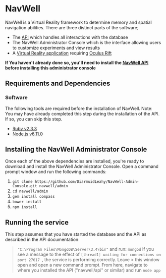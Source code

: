 # NavWell
NavWell is a Virtual Reality framework to determine memory and spatial navigation abilities. There are three distinct parts of the software;

  - The [API](https://github.com/DiarmuidLeahy/NavWell-API "GitHub Repo") which handles all interactions with the database
  - The NavWell Administrator Console which is the interface allowing users to customize experiments and view results
  - A [Virtual Reality application](https://github.com/DiarmuidLeahy/NavWell-VR "GitHub Repo") requiring [Oculus Rift](https://www.oculus.com/rift/ "Oculus website")
  
**If You haven't already done so, you'll need to install the [NavWell API](https://github.com/DiarmuidLeahy/NavWell-API "GitHub Repo") before installing this administrator console**


## Requirements and Dependencies

### Software
The following tools are required before the installation of NavWell. Note: You may have already completed this step during the installation of the API. If so, you can skip this step.
  
  - [Ruby v2.3.3](https://dl.bintray.com/oneclick/rubyinstaller/rubyinstaller-2.3.3-x64.exe "2.3.3")
  - [Node.js v6.11.0](https://nodejs.org/dist/v6.11.0/node-v6.11.0-x64.msi "Latest version")
  
  
## Installing the NavWell Administrator Console

Once each of the above dependencies are installed, you're ready to download and install the NavWell Administrator Console.
Open a command prompt window and run the following commands:

  1. `git clone https://github.com/DiarmuidLeahy/NavWell-Admin-Console.git navwell/admin`
  2. `cd navwell/admin`
  3. `gem install compass`
  4. `bower install`
  5. `npm install`

## Running the service

This step assumes that you have started the database and the API as described in the API documentation

> `"C:\Program Files\MongoDB\Server\3.4\bin"` and run:
> ```mongod```
> If you see a message to the effect of `[thread1] waiting for connections on port 27017 `, the service is performing correctly. Leave  > this window open and open a new command prompt. From here, navigate to where you installed the API ("navwell/api" or similar) and run
> ```node app```
